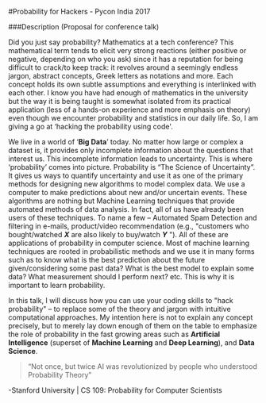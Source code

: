 #Probability for Hackers - Pycon India 2017


###Description (Proposal for conference talk)

Did you just say probability? Mathematics at a tech conference? This mathematical term tends to elicit very strong reactions (either positive or negative, depending on who you ask) since it has a reputation for being difficult to crack/to keep track: it revolves around a seemingly endless jargon, abstract concepts, Greek letters as notations and more. Each concept holds its own subtle assumptions and everything is interlinked with each other. I know you have had enough of mathematics in the university but the way it is being taught is somewhat isolated from its practical application (less of a hands-on experience and more emphasis on theory) even though we encounter probability and statistics in our daily life. So, I am giving a go at ‘hacking the probability using code'.


We live in a world of ‘**Big Data**’ today. No matter how large or complex a dataset is, it provides only incomplete information about the questions that interest us. This incomplete information leads to uncertainty. This is where ‘probability’ comes into picture. Probability is “The Science of Uncertainty”. It gives us ways to quantify uncertainty and use it as one of the primary methods for designing new algorithms to model complex data. We use a computer to make predictions about new and/or uncertain events. These algorithms are nothing but Machine Learning techniques that provide automated methods of data analysis. In fact, all of us have already been users of these techniques. To name a few – Automated Spam Detection and filtering in e-mails, product/video recommendation (e.g., "customers who bought/watched ***X*** are also likely to buy/watch ***Y*** "). All of these are applications of probability in computer science. Most of machine learning techniques are rooted in probabilistic methods and we use it in many forms such as to know what is the best prediction about the future given/considering some past data? What is the best model to explain some data? What measurement should I perform next? etc. This is why it is important to learn probability.


In this talk, I will discuss how you can use your coding skills to "hack probability" – to replace some of the theory and jargon with intuitive computational approaches. My intention here is not to explain any concept precisely, but to merely lay down enough of them on the table to emphasize the role of probability in the fast growing areas such as **Artificial Intelligence** (superset of **Machine Learning** and **Deep Learning**), and **Data Science**.


> “Not once, but twice AI was revolutionized by people who understood Probability Theory”<br>
 
-Stanford University | CS 109: Probability for Computer Scientists
